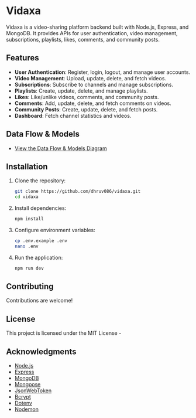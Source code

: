 # Vidaxa

Vidaxa is a video-sharing platform backend built with Node.js, Express, and MongoDB. It provides APIs for user authentication, video management, subscriptions, playlists, likes, comments, and community posts.

## Features

- **User Authentication**: Register, login, logout, and manage user accounts.
- **Video Management**: Upload, update, delete, and fetch videos.
- **Subscriptions**: Subscribe to channels and manage subscriptions.
- **Playlists**: Create, update, delete, and manage playlists.
- **Likes**: Like/unlike videos, comments, and community posts.
- **Comments**: Add, update, delete, and fetch comments on videos.
- **Community Posts**: Create, update, delete, and fetch posts.
- **Dashboard**: Fetch channel statistics and videos.

## Data Flow & Models

- [View the Data Flow & Models Diagram](https://app.eraser.io/workspace/ezPmAq86wiJljVS4zBvS?origin=share)

## Installation

1. Clone the repository:
   ```sh
   git clone https://github.com/dhruv086/vidaxa.git
   cd vidaxa
   ```
2. Install dependencies:
   ```sh
   npm install
   ```
3. Configure environment variables:
   ```sh
   cp .env.example .env
   nano .env
   ```
4. Run the application:
   ```sh
   npm run dev
   ```

## Contributing

Contributions are welcome!

## License

This project is licensed under the MIT License -

## Acknowledgments

- [Node.js](https://nodejs.org/)
- [Express](https://expressjs.com/)
- [MongoDB](https://www.mongodb.com/)
- [Mongoose](https://mongoosejs.com/)
- [JsonWebToken](https://github.com/auth0/node-jsonwebtoken)
- [Bcrypt](https://github.com/kelektiv/node.bcrypt.js)
- [Dotenv](https://github.com/motdotla/dotenv)
- [Nodemon](https://nodemon.io/)
